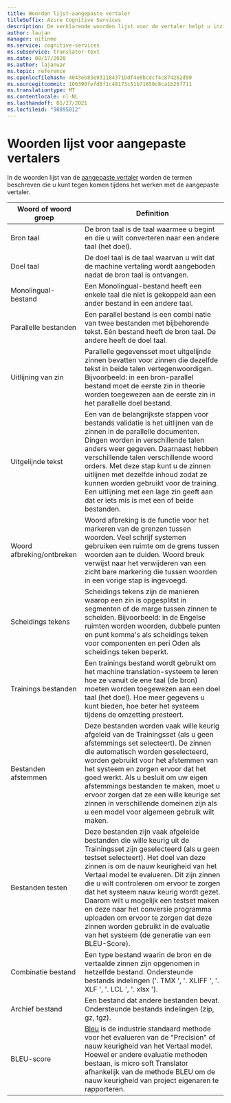 ```yaml
---
title: Woorden lijst-aangepaste vertaler
titleSuffix: Azure Cognitive Services
description: De verklarende woorden lijst voor de vertaler helpt u inzicht te krijgen in de termen die in de artikelen worden gebruikt, terwijl u leert hoe u de service gebruikt.
author: laujan
manager: nitinme
ms.service: cognitive-services
ms.subservice: translator-text
ms.date: 08/17/2020
ms.author: lajanuar
ms.topic: reference
ms.openlocfilehash: 4043eb83e931184371bdf4e0bcdcf4c874262d99
ms.sourcegitcommit: 100390fefd8f1c48173c51b71650c8ca1b26f711
ms.translationtype: MT
ms.contentlocale: nl-NL
ms.lasthandoff: 01/27/2021
ms.locfileid: "98895812"
---
```

# <a name="custom-translator-glossary"></a>Woorden lijst voor aangepaste vertalers

In de woorden lijst van de [aangepaste vertaler](https://portal.customtranslator.azure.ai) worden de termen beschreven die u kunt tegen komen tijdens het werken met de aangepaste vertaler.

| **Woord of woord groep**       | **Definition**                                                                                                                                                                                                                                                                                                                                                                                                                                                            |
|--------------------------|---------------------------------------------------------------------------------------------------------------------------------------------------------------------------------------------------------------------------------------------------------------------------------------------------------------------------------------------------------------------------------------------------------------------------------------------------------------------------|
| Bron taal          | De bron taal is de taal waarmee u begint en die u wilt converteren naar een andere taal (het doel).                                                                                                                                                                                                                                                                                                                                                         |
| Doel taal          | De doel taal is de taal waarvan u wilt dat de machine vertaling wordt aangeboden nadat de bron taal is ontvangen.                                                                                                                                                                                                                                                                                                                                               |
| Monolingual-bestand         | Een Monolingual-bestand heeft een enkele taal die niet is gekoppeld aan een ander bestand in een andere taal.                                                                                                                                                                                                                                                                                                                                                                 |
| Parallelle bestanden           | Een parallel bestand is een combi natie van twee bestanden met bijbehorende tekst. Eén bestand heeft de bron taal. De andere heeft de doel taal.                                                                                                                                                                                                                                                                                                                                         |
| Uitlijning van zin       | Parallelle gegevensset moet uitgelijnde zinnen bevatten voor zinnen die dezelfde tekst in beide talen vertegenwoordigen. Bijvoorbeeld: in een bron-parallel bestand moet de eerste zin in theorie worden toegewezen aan de eerste zin in het parallelle doel bestand.                                                                                                                                                                                                                               |
| Uitgelijnde tekst             | Een van de belangrijkste stappen voor bestands validatie is het uitlijnen van de zinnen in de parallelle documenten. Dingen worden in verschillende talen anders weer gegeven. Daarnaast hebben verschillende talen verschillende woord orders. Met deze stap kunt u de zinnen uitlijnen met dezelfde inhoud zodat ze kunnen worden gebruikt voor de training. Een uitlijning met een lage zin geeft aan dat er iets mis is met een of beide bestanden. |
| Woord afbreking/ontbreken | Woord afbreking is de functie voor het markeren van de grenzen tussen woorden. Veel schrijf systemen gebruiken een ruimte om de grens tussen woorden aan te duiden. Woord breuk verwijst naar het verwijderen van een zicht bare markering die tussen woorden in een vorige stap is ingevoegd.                                                                                                                                                                                                  |
| Scheidings tekens               | Scheidings tekens zijn de manieren waarop een zin is opgesplitst in segmenten of de marge tussen zinnen te scheiden. Bijvoorbeeld: in de Engelse ruimten worden woorden, dubbele punten en punt komma's als scheidings teken voor componenten en peri Oden als scheidings teken beperkt.                                                                                                                                                                                                                                         |
| Trainings bestanden           | Een trainings bestand wordt gebruikt om het machine translation-systeem te leren hoe ze vanuit de ene taal (de bron) moeten worden toegewezen aan een doel taal (het doel). Hoe meer gegevens u kunt bieden, hoe beter het systeem tijdens de omzetting presteert.                                                                                                                                                                                                               |
| Bestanden afstemmen             | Deze bestanden worden vaak wille keurig afgeleid van de Trainingsset (als u geen afstemmings set selecteert). De zinnen die automatisch worden geselecteerd, worden gebruikt voor het afstemmen van het systeem en zorgen ervoor dat het goed werkt. Als u besluit om uw eigen afstemmings bestanden te maken, moet u ervoor zorgen dat ze een wille keurige set zinnen in verschillende domeinen zijn als u een model voor algemeen gebruik wilt maken.                                                                                 |
| Bestanden testen            | Deze bestanden zijn vaak afgeleide bestanden die wille keurig uit de Trainingsset zijn geselecteerd (als u geen testset selecteert). Het doel van deze zinnen is om de nauw keurigheid van het Vertaal model te evalueren. Dit zijn zinnen die u wilt controleren om ervoor te zorgen dat het systeem nauw keurig wordt gezet. Daarom wilt u mogelijk een testset maken en deze naar het conversie programma uploaden om ervoor te zorgen dat deze zinnen worden gebruikt in de evaluatie van het systeem (de generatie van een BLEU-Score).   |
| Combinatie bestand               | Een type bestand waarin de bron en de vertaalde zinnen zijn opgenomen in hetzelfde bestand. Ondersteunde bestands indelingen ('. TMX ', '. XLIFF ', '. XLF ', '. LCL ', '. xlsx ').                                                                                                                                                                                                                                                                                                                       |
| Archief bestand             | Een bestand dat andere bestanden bevat. Ondersteunde bestands indelingen (zip, gz, tgz).                                                                                                                                                                                                                                                                                                                                                                                                |
| BLEU-score               | [Bleu](what-is-bleu-score.md) is de industrie standaard methode voor het evalueren van de "Precision" of nauw keurigheid van het Vertaal model. Hoewel er andere evaluatie methoden bestaan, is micro soft Translator afhankelijk van de methode BLEU om de nauw keurigheid van project eigenaren te rapporteren.
